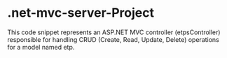 # .net-mvc-server-Project
This code snippet represents an ASP.NET MVC controller (etpsController) responsible for handling CRUD (Create, Read, Update, Delete) operations for a model named etp.
